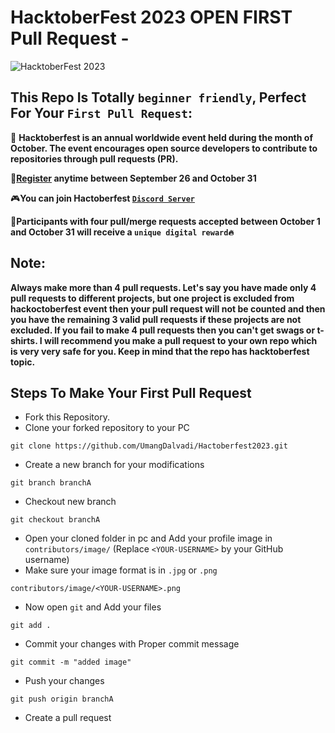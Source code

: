 # HacktoberFest 2023 OPEN FIRST Pull Request -
![HacktoberFest 2023](https://github.com/ossamamehmood/Hacktoberfest2023/raw/main/.github/logo.png)

## This Repo Is Totally `beginner friendly`, Perfect For Your `First Pull Request`:
📢 **Hacktoberfest is an annual worldwide event held during the month of October. The event encourages open source developers to contribute to repositories through pull requests (PR).**

🚀**[Register](https://hacktoberfest.digitalocean.com) anytime between September 26 and October 31**

🎮**You can join Hactoberfest [`Discord Server`](https://e.customeriomail.com/e/c/eyJlbWFpbF9pZCI6ImRnVHdvZ1VBQU16ZktjdmZLUUdLNGZObDc4c1B0Uk1DdHdWcTQ4QT0iLCJocmVmIjoiaHR0cHM6Ly9kaXNjb3JkLmNvbS9pbnZpdGUvaGFja3RvYmVyZmVzdCIsImludGVybmFsIjoiZjBhMjA1MTZhYmJiMDFjY2RmMjkiLCJsaW5rX2lkIjoxMzJ9/c7dfa7efbdc718aa395bd71a49a7b23f15d2e1f767cb53b5880eb70d77e525c7)**

🎉**Participants with four pull/merge requests accepted between October 1 and October 31 will receive a `unique digital reward🔥`**

## Note:

**Always make more than 4 pull requests.
Let's say you have made only 4 pull requests to different projects,
but one project is excluded from hackoctoberfest event then your pull request will not be counted and 
then you have the remaining 3 valid pull requests if these projects are not excluded.
If you fail to make 4 pull requests then you can't get swags or t-shirts.
I will recommend you make a pull request to your own repo which is very very safe for you.
Keep in mind that the repo has hacktoberfest topic.**

## Steps To Make Your First Pull Request

- Fork this Repository.
- Clone your forked repository to your PC
  
```
git clone https://github.com/UmangDalvadi/Hactoberfest2023.git
```
- Create a new branch for your modifications
    
```
git branch branchA
```
- Checkout new branch
    
```
git checkout branchA
```
- Open your cloned folder in pc and Add your profile image in `contributors/image/` (Replace `<YOUR-USERNAME>` by your GitHub username)
- Make sure your image format is in `.jpg` or `.png`
```
contributors/image/<YOUR-USERNAME>.png
```
- Now open `git` and Add your files
```
git add .
```
- Commit your changes with Proper commit message
```
git commit -m "added image"
```
- Push your changes
```
git push origin branchA
```
- Create a pull request



